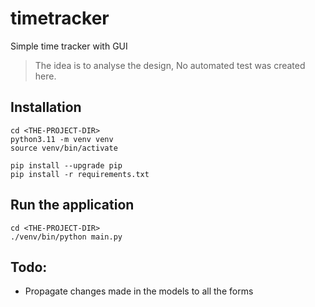# timetracker
Simple time tracker with GUI

> The idea is to analyse the design,
> No automated test was created here.

## Installation

```shell
cd <THE-PROJECT-DIR>
python3.11 -m venv venv
source venv/bin/activate

pip install --upgrade pip
pip install -r requirements.txt
```

## Run the application

```shell
cd <THE-PROJECT-DIR>
./venv/bin/python main.py
```


## Todo:

* Propagate changes made in the models to all the forms